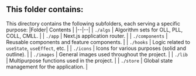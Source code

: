 ## This folder contains:

This directory contains the following subfolders, each serving a specific purpose:
|Folder| Contents |
|--|--|
| `./algs` | Algorithm sets for OLL, PLL, COLL, CMLL. |
| `./app` | Next.js application router. |
| `./components` | Reusable components and feature components. |
| `./hooks` | Logic related to `useState`, `useEffect`, etc. |
| `./icons` | Icons for various purposes (solid and outline). |
| `./images` | General images used throughout the project. |
| `./lib` | Multipurpose functions used in the project. |
| `./store` | Global state management for the application. |
